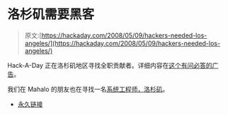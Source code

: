 # 洛杉矶需要黑客

> 原文:[https://hackaday.com/2008/05/09/hackers-needed-los-angeles/](https://hackaday.com/2008/05/09/hackers-needed-los-angeles/)

Hack-A-Day 正在洛杉矶地区寻找全职贡献者。详细内容在[这个有问必答的广告](http://losangeles.craigslist.org/wst/wri/669007208.html)。

我们在 Mahalo 的朋友也在寻找一名[系统工程师，洛杉矶](http://www.calacanis.com/2008/05/09/systems-engineer-los-angeles/)。

*   [永久链接](http://losangeles.craigslist.org/wst/wri/669007208.html)
